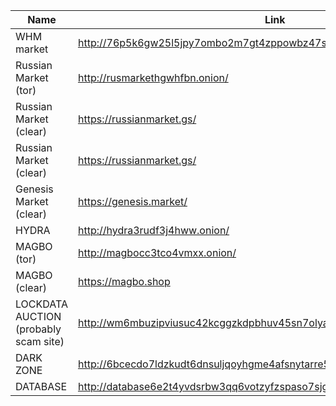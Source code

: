|Name|Link|
| ------ | ------ |
|WHM market| http://76p5k6gw25l5jpy7ombo2m7gt4zppowbz47sizvlzkigvnyhhc26znyd.onion|
|Russian Market (tor)| http://rusmarkethgwhfbn.onion/|
|Russian Market (clear)| https://russianmarket.gs/|
|Russian Market (clear)| https://russianmarket.gs/|
|Genesis Market (clear)| https://genesis.market/|
|HYDRA|http://hydra3rudf3j4hww.onion/|
|MAGBO (tor)| http://magbocc3tco4vmxx.onion/|
|MAGBO (clear)| https://magbo.shop|
|LOCKDATA AUCTION (probably scam site)| http://wm6mbuzipviusuc42kcggzkdpbhuv45sn7olyamy6mcqqked3waslbqd.onion/|
|DARK ZONE| http://6bcecdo7ldzkudt6dnsuljqoyhgme4afsnytarre5nucjhgzmrn4txad.onion|
|DATABASE| http://database6e2t4yvdsrbw3qq6votzyfzspaso7sjga2tchx6tov23nsid.onion/|
